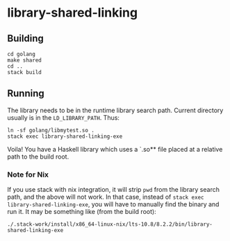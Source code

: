 # library-shared-linking

## Building
```
cd golang
make shared
cd ..
stack build
```

## Running
The library needs to be in the runtime library search path. Current directory usually is in the `LD_LIBRARY_PATH`. Thus:
```
ln -sf golang/libmytest.so .
stack exec library-shared-linking-exe
```

Voila! You have a Haskell library which uses a `.so** file placed at a relative path to the build root.

### Note for Nix
If you use stack with nix integration, it will strip `pwd` from the library search path, and the above will not work. In that case, instead of `stack exec library-shared-linking-exe`, you will have to manually find the binary and run it. It may be something like (from the build root):
```
./.stack-work/install/x86_64-linux-nix/lts-10.8/8.2.2/bin/library-shared-linking-exe
```
